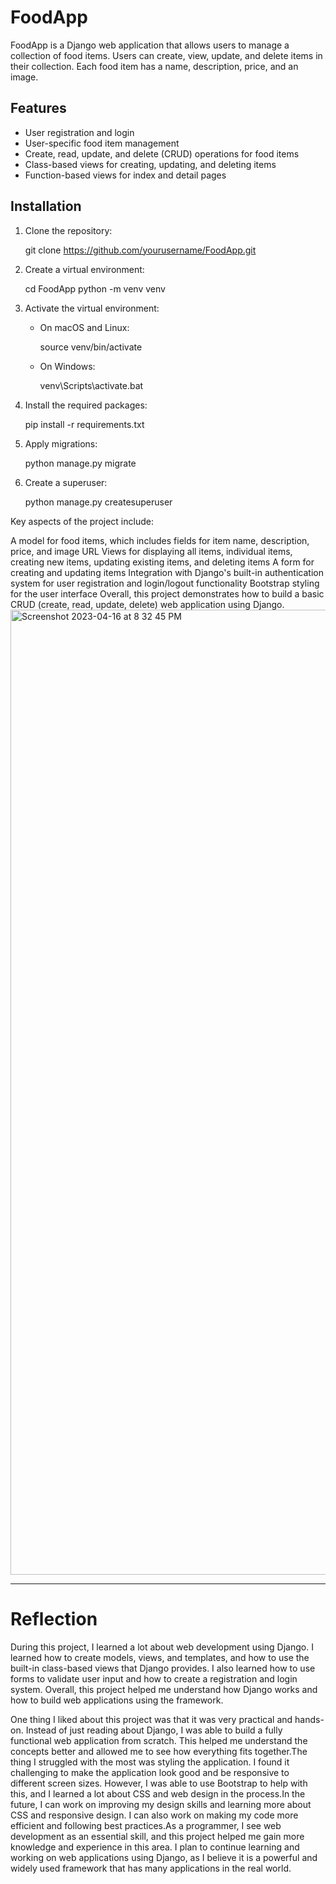 # FoodApp

FoodApp is a Django web application that allows users to manage a collection of food items. Users can create, view, update, and delete items in their collection. Each food item has a name, description, price, and an image.

## Features

- User registration and login
- User-specific food item management
- Create, read, update, and delete (CRUD) operations for food items
- Class-based views for creating, updating, and deleting items
- Function-based views for index and detail pages

## Installation
1. Clone the repository:

   git clone https://github.com/yourusername/FoodApp.git

2. Create a virtual environment:

   cd FoodApp
   python -m venv venv

3. Activate the virtual environment:

   - On macOS and Linux:

     source venv/bin/activate

   - On Windows:

     venv\Scripts\activate.bat

4. Install the required packages:

   pip install -r requirements.txt

5. Apply migrations:

   python manage.py migrate

6. Create a superuser:

   python manage.py createsuperuser




Key aspects of the project include:

A model for food items, which includes fields for item name, description, price, and image URL
Views for displaying all items, individual items, creating new items, updating existing items, and deleting items
A form for creating and updating items
Integration with Django's built-in authentication system for user registration and login/logout functionality
Bootstrap styling for the user interface
Overall, this project demonstrates how to build a basic CRUD (create, read, update, delete) web application using Django.
<img width="1544" alt="Screenshot 2023-04-16 at 8 32 45 PM" src="https://user-images.githubusercontent.com/65695200/232371624-1af7a283-0602-4688-af1b-96f1f965d0d3.png">

****
# Reflection


During this project, I learned a lot about web development using Django. I learned how to create models, views, and templates, and how to use the built-in class-based views that Django provides. I also learned how to use forms to validate user input and how to create a registration and login system. Overall, this project helped me understand how Django works and how to build web applications using the framework.

One thing I liked about this project was that it was very practical and hands-on. Instead of just reading about Django, I was able to build a fully functional web application from scratch. This helped me understand the concepts better and allowed me to see how everything fits together.The thing I struggled with the most was styling the application. I found it challenging to make the application look good and be responsive to different screen sizes. However, I was able to use Bootstrap to help with this, and I learned a lot about CSS and web design in the process.In the future, I can work on improving my design skills and learning more about CSS and responsive design. I can also work on making my code more efficient and following best practices.As a programmer, I see web development as an essential skill, and this project helped me gain more knowledge and experience in this area. I plan to continue learning and working on web applications using Django, as I believe it is a powerful and widely used framework that has many applications in the real world.
